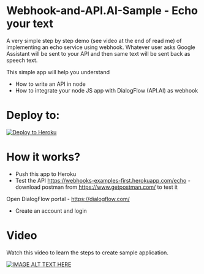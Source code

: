 # Webhook-and-API.AI-Sample - Echo your text

A very simple step by step demo (see video at the end of read me) of implementing an echo service using webhook. Whatever user asks Google Assistant will be sent to your API and then same text will be sent back as speech text.

This simple app will help you understand
- How to write an API in node
- How to integrate your node JS app with DialogFlow (API.AI) as webhook

# Deploy to:
[![Deploy to Heroku](https://www.herokucdn.com/deploy/button.svg)](https://heroku.com/deploy)

# How it works?
- Push this app to Heroku
- Test the API https://webhooks-examples-first.herokuapp.com/echo - download postman from https://www.getpostman.com/ to test it

Open DialogFlow portal - https://dialogflow.com/
- Create an account and login

# Video
Watch this video to learn the steps to create sample application.

[![IMAGE ALT TEXT HERE](https://img.youtube.com/vi/KcEo0eKDLpI/0.jpg)](https://www.youtube.com/watch?v=KcEo0eKDLpI&t=8s)
